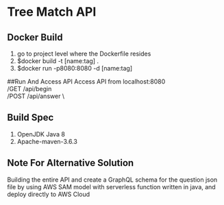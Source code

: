 # Tree Match API
## Docker Build 
1. go to project level where the Dockerfile resides 
2. $docker build -t [name:tag] .
3. $docker run -p8080:8080 -d [name:tag]

##Run And Access API
Access API from localhost:8080 \
/GET /api/begin \
/POST /api/answer \

## Build Spec
1. OpenJDK Java 8
2. Apache-maven-3.6.3

## Note For Alternative Solution
Building the entire API and create a GraphQL schema for the question json file by using AWS SAM model with serverless function written in java, and deploy directly to AWS Cloud




